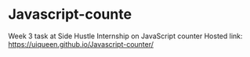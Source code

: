 # Javascript-counte
Week 3 task at Side Hustle Internship on JavaScript counter Hosted link: https://uiqueen.github.io/Javascript-counter/


